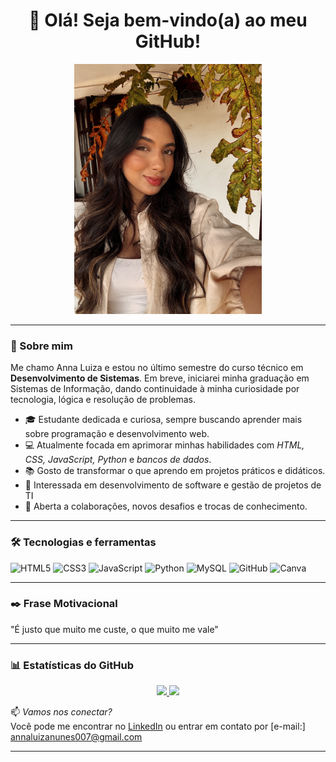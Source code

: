 
<h1 align="center">👋 Olá! Seja bem-vindo(a) ao meu GitHub!</h1> <p align="center"> <img src="https://github.com/annanunez/annanunez/blob/main/assets/IMG_6702_VSCO.JPEG" alt="Eu" width="300"/> </p> 


---
### 🚀 Sobre mim
Me chamo Anna Luiza e estou no último semestre do curso técnico em **Desenvolvimento de Sistemas**. Em breve, iniciarei minha graduação em Sistemas de Informação, dando continuidade à minha curiosidade por tecnologia, lógica e resolução de problemas.

- 🎓 Estudante dedicada e curiosa, sempre buscando aprender mais sobre programação e desenvolvimento web.
- 💻 Atualmente focada em aprimorar minhas habilidades com *HTML, CSS, JavaScript, Python* e *bancos de dados*.
- 📚 Gosto de transformar o que aprendo em projetos práticos e didáticos.
- 🎯 Interessada em desenvolvimento de software e gestão de projetos de TI
- 🤝 Aberta a colaborações, novos desafios e trocas de conhecimento.

---



### 🛠️ Tecnologias e ferramentas

![HTML5](https://img.shields.io/badge/HTML5-E34F26?style=flat&logo=html5&logoColor=white)
![CSS3](https://img.shields.io/badge/CSS3-1572B6?style=flat&logo=css3&logoColor=white)
![JavaScript](https://img.shields.io/badge/JavaScript-F7DF1E?style=flat&logo=javascript&logoColor=black)
![Python](https://img.shields.io/badge/Python-3776AB?style=flat&logo=python&logoColor=white)
![MySQL](https://img.shields.io/badge/MySQL-4479A1?style=flat&logo=mysql&logoColor=white)
![GitHub](https://img.shields.io/badge/GitHub-181717?style=flat&logo=github&logoColor=white)
![Canva](https://img.shields.io/badge/Canva-00C4CC?style=flat&logo=canva&logoColor=white)


---

### ✒️ Frase Motivacional
  "É justo que muito me custe, o que muito me vale"

---

### 📊 Estatísticas do GitHub

<div align="center">
  <a href="https://github.com/annanunez">
    <img height="180em" src="https://github-readme-stats.vercel.app/api?username=annanunez&show_icons=true&theme=dracula&include_all_commits=true&count_private=true"/>
    <img height="180em" src="https://github-readme-stats.vercel.app/api/top-langs/?username=annanunez&layout=compact&langs_count=10&theme=dracula"/>
  </a>
</div>


📫 *Vamos nos conectar?*  
Você pode me encontrar no [LinkedIn](https://www.linkedin.com/in/annaanunezz/) ou entrar em contato por [e-mail:] annaluizanunes007@gmail.com

---
